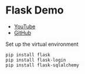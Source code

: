 # Flask Demo

* [YouTube](https://www.youtube.com/watch?v=dam0GPOAvVI&ab_channel=TechWithTim)
* [GitHub](https://github.com/techwithtim/Flask-Web-App-Tutorial)

Set up the virtual environment

```text
pip install flask
pip install flask-login
pip install flask-sqlalchemy
```

